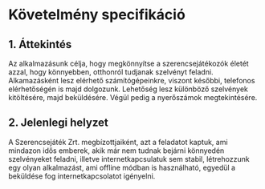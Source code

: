 # Követelmény specifikáció
## 1. Áttekintés

Az alkalmazásunk célja, hogy megkönnyítse a szerencsejátékozók életét azzal, hogy könnyebben, otthonról tudjanak szelvényt feladni.
Alkamazásként lesz elérhető számítógépeinkre, viszont későbbi, telefonos elérhetőségén is majd dolgozunk.
Lehetőség lesz különböző szelvények kitöltésére, majd beküldésére. Végül pedig a nyerőszámok megtekintésére.

## 2. Jelenlegi helyzet

A Szerencsejáték Zrt. megbízottjaiként, azt a feladatot kaptuk, ami mindazon idős emberek, akik már nem tudnak bejárni könnyedén szelvényeket feladni, illetve internetkapcsulatuk sem stabil, létrehozzunk egy olyan alkalmazást, ami offline módban is használható, egyedül a beküldése fog internetkapcsolatot igényelni.
